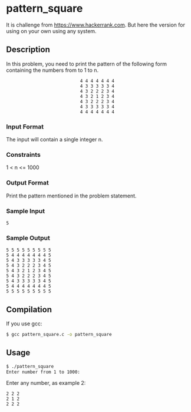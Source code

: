 # pattern_square

It is challenge from https://www.hackerrank.com. But here the version for using on your own using any system.

## Description
In this problem, you need to print the pattern of the following form containing the numbers from to 1 to n.
```
                            4 4 4 4 4 4 4  
                            4 3 3 3 3 3 4   
                            4 3 2 2 2 3 4   
                            4 3 2 1 2 3 4   
                            4 3 2 2 2 3 4   
                            4 3 3 3 3 3 4   
                            4 4 4 4 4 4 4   
```
### Input Format
The input will contain a single integer n.
### Constraints
1 < n <= 1000
### Output Format
Print the pattern mentioned in the problem statement.
### Sample Input
```
5
```
### Sample Output
```
5 5 5 5 5 5 5 5 5 
5 4 4 4 4 4 4 4 5 
5 4 3 3 3 3 3 4 5 
5 4 3 2 2 2 3 4 5 
5 4 3 2 1 2 3 4 5 
5 4 3 2 2 2 3 4 5 
5 4 3 3 3 3 3 4 5 
5 4 4 4 4 4 4 4 5 
5 5 5 5 5 5 5 5 5
```
## Compilation
If you use gcc:
```sh
$ gcc pattern_square.c -o pattern_square
```
## Usage
```sh
$ ./pattern_square
Enter number from 1 to 1000:
```
Enter any number, as example 2:
```
2 2 2 
2 1 2 
2 2 2 
```
